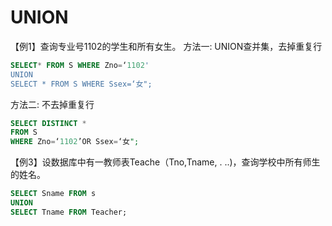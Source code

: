 # UNION
【例1】查询专业号1102的学生和所有女生。
方法一:
UNION查并集，去掉重复行
```sql
SELECT* FROM S WHERE Zno=‘1102'
UNION
SELECT * FROM S WHERE Ssex=‘女";
```
方法二:
不去掉重复行
```sql
SELECT DISTINCT *
FROM S
WHERE Zno=‘1102’OR Ssex=‘女";
```

【例3】设数据库中有一教师表Teache（Tno,Tname, . ..)，查询学校中所有师生的姓名。
```sql
SELECT Sname FROM s
UNION
SELECT Tname FROM Teacher;
```

